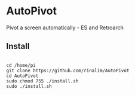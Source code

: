 # AutoPivot
Pivot a screen automatically - ES and Retroarch

## Install
<pre><code>
cd /home/pi
git clone https://github.com/rinalim/AutoPivot
cd AutoPivot
sudo chmod 755 ./install.sh
sudo ./install.sh
</code></pre>

